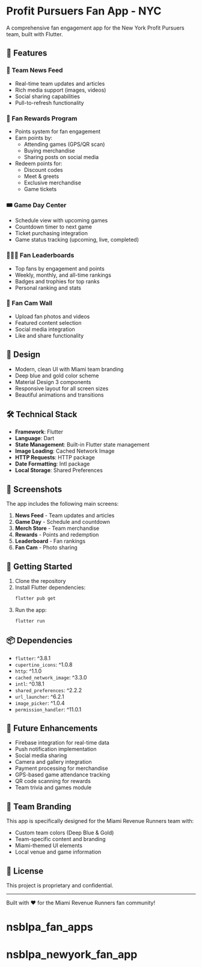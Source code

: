 # Profit Pursuers Fan App - NYC

A comprehensive fan engagement app for the New York Profit Pursuers team, built with Flutter.

## 🏈 Features

### 📰 Team News Feed
- Real-time team updates and articles
- Rich media support (images, videos)
- Social sharing capabilities
- Pull-to-refresh functionality

### 🎁 Fan Rewards Program
- Points system for fan engagement
- Earn points by:
  - Attending games (GPS/QR scan)
  - Buying merchandise
  - Sharing posts on social media
- Redeem points for:
  - Discount codes
  - Meet & greets
  - Exclusive merchandise
  - Game tickets

### 🎟️ Game Day Center
- Schedule view with upcoming games
- Countdown timer to next game
- Ticket purchasing integration
- Game status tracking (upcoming, live, completed)

### 🧑‍🤝‍🧑 Fan Leaderboards
- Top fans by engagement and points
- Weekly, monthly, and all-time rankings
- Badges and trophies for top ranks
- Personal ranking and stats

### 📸 Fan Cam Wall
- Upload fan photos and videos
- Featured content selection
- Social media integration
- Like and share functionality

## 🎨 Design

- Modern, clean UI with Miami team branding
- Deep blue and gold color scheme
- Material Design 3 components
- Responsive layout for all screen sizes
- Beautiful animations and transitions

## 🛠️ Technical Stack

- **Framework**: Flutter
- **Language**: Dart
- **State Management**: Built-in Flutter state management
- **Image Loading**: Cached Network Image
- **HTTP Requests**: HTTP package
- **Date Formatting**: Intl package
- **Local Storage**: Shared Preferences

## 📱 Screenshots

The app includes the following main screens:
1. **News Feed** - Team updates and articles
2. **Game Day** - Schedule and countdown
3. **Merch Store** - Team merchandise
4. **Rewards** - Points and redemption
5. **Leaderboard** - Fan rankings
6. **Fan Cam** - Photo sharing

## 🚀 Getting Started

1. Clone the repository
2. Install Flutter dependencies:
   ```bash
   flutter pub get
   ```
3. Run the app:
   ```bash
   flutter run
   ```

## 📦 Dependencies

- `flutter`: ^3.8.1
- `cupertino_icons`: ^1.0.8
- `http`: ^1.1.0
- `cached_network_image`: ^3.3.0
- `intl`: ^0.18.1
- `shared_preferences`: ^2.2.2
- `url_launcher`: ^6.2.1
- `image_picker`: ^1.0.4
- `permission_handler`: ^11.0.1

## 🔮 Future Enhancements

- Firebase integration for real-time data
- Push notification implementation
- Social media sharing
- Camera and gallery integration
- Payment processing for merchandise
- GPS-based game attendance tracking
- QR code scanning for rewards
- Team trivia and games module

## 🎯 Team Branding

This app is specifically designed for the Miami Revenue Runners team with:
- Custom team colors (Deep Blue & Gold)
- Team-specific content and branding
- Miami-themed UI elements
- Local venue and game information

## 📄 License

This project is proprietary and confidential.

---

Built with ❤️ for the Miami Revenue Runners fan community!
# nsblpa_fan_apps
# nsblpa_newyork_fan_app
